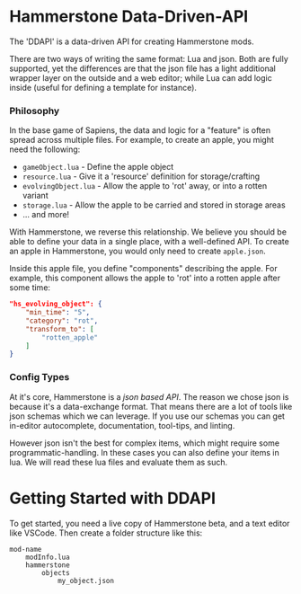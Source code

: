 # Hammerstone Data-Driven-API

The 'DDAPI' is a data-driven API for creating Hammerstone mods.

There are two ways of writing the same format: Lua and json. Both are fully supported, yet the differences are that the json file has a light additional wrapper layer on the outside and a web editor; while Lua can add logic inside (useful for defining a template for instance).

### Philosophy

In the base game of Sapiens, the data and logic for a "feature" is often spread across multiple files. For example, to create an apple, you might need the following:
 - `gameObject.lua` - Define the apple object
 - `resource.lua` - Give it a 'resource' definition for storage/crafting
 - `evolvingObject.lua` - Allow the apple to 'rot' away, or into a rotten variant
 - `storage.lua` - Allow the apple to be carried and stored in storage areas
 - ... and more!

With Hammerstone, we reverse this relationship. We believe you should be able to define your data in a single place, with a well-defined API. To create
an apple in Hammerstone, you would only need to create `apple.json`.

Inside this apple file, you define "components" describing the apple. For example, this component allows the apple to 'rot' into a rotten apple after some time:

```json
"hs_evolving_object": {
	"min_time": "5",
	"category": "rot",
	"transform_to": [
		"rotten_apple"
	]
}
```


### Config Types

At it's core, Hammerstone is a *json based API*. The reason we chose json is because it's a data-exchange format. That means there are a lot of tools like json schemas which
we can leverage. If you use our schemas you can get in-editor autocomplete, documentation, tool-tips, and linting.

However json isn't the best for complex items, which might require some programmatic-handling. In these cases you can also define your items in lua. We will read these lua files and evaluate them
as such.

# Getting Started with DDAPI

To get started, you need a live copy of Hammerstone beta, and a text editor like VSCode. Then create a folder structure like this:

```
mod-name
	modInfo.lua
	hammerstone
		objects
			my_object.json
```

	
